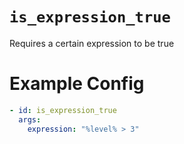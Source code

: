 # `is_expression_true`

Requires a certain expression to be true

# Example Config
```yaml
- id: is_expression_true
  args:
    expression: "%level% > 3"
```
